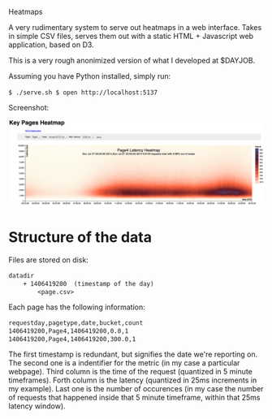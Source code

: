 Heatmaps

A very rudimentary system to serve out heatmaps in a web interface. Takes in simple CSV files, serves them out with a static HTML + Javascript web application, based on D3.

This is a very rough anonimized version of what I developed at $DAYJOB.

Assuming you have Python installed, simply run:

`$ ./serve.sh
$ open http://localhost:5137`

Screenshot:

![Screenshot](https://raw.githubusercontent.com/ojilles/heatmaps/master/screenshot.png)

Structure of the data
=====================

Files are stored on disk:

	datadir
		+ 1406419200  (timestamp of the day)
			<page.csv>

Each page has the following information:

	requestday,pagetype,date,bucket,count
	1406419200,Page4,1406419200,0.0,1
	1406419200,Page4,1406419200,300.0,1

The first timestamp is redundant, but signifies the date we're reporting on. The second one is a indentifier for the metric (in my case a particular webpage). Third column is the time of the request (quantized in 5 minute timeframes). Forth column is the latency (quantized in 25ms increments in my example). Last one is the number of occurences (in my case the number of requests that happened inside that 5 minute timeframe, within that 25ms latency window).
